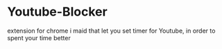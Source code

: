 # Youtube-Blocker
extension for chrome i maid that let you set timer for Youtube, in order to spent your time better
